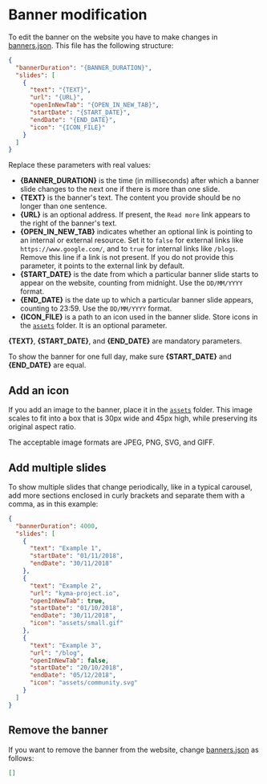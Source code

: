 # Banner modification

To edit the banner on the website you have to make changes in [banners.json](../src/banner/banners.json). This file has the following structure:

```json
{
  "bannerDuration": "{BANNER_DURATION}",
  "slides": [
    {
      "text": "{TEXT}",
      "url": "{URL}",
      "openInNewTab": "{OPEN_IN_NEW_TAB}",
      "startDate": "{START_DATE}",
      "endDate": "{END_DATE}",
      "icon": "{ICON_FILE}"
    }
  ]
}
```

Replace these parameters with real values:

- **{BANNER_DURATION}** is the time (in milliseconds) after which a banner slide changes to the next one if there is more than one slide.
- **{TEXT}** is the banner's text. The content you provide should be no longer than one sentence.
- **{URL}** is an optional address. If present, the `Read more` link appears to the right of the banner's text.
- **{OPEN_IN_NEW_TAB}** indicates whether an optional link is pointing to an internal or external resource. Set it to `false` for external links like `https://www.google.com/`, and to `true` for internal links like `/blogs`. Remove this line if a link is not present. If you do not provide this parameter, it points to the external link by default.
- **{START_DATE}** is the date from which a particular banner slide starts to appear on the website, counting from midnight. Use the `DD/MM/YYYY` format.
- **{END_DATE}** is the date up to which a particular banner slide appears, counting to 23:59. Use the `DD/MM/YYYY` format.
- **{ICON_FILE}** is a path to an icon used in the banner slide. Store icons in the [`assets`](../src/banner/assets) folder. It is an optional parameter.

**{TEXT}**, **{START_DATE}**, and **{END_DATE}** are mandatory parameters.

To show the banner for one full day, make sure **{START_DATE}** and **{END_DATE}** are equal.

## Add an icon

If you add an image to the banner, place it in the [`assets`](../src/banner/assets) folder. This image scales to fit into a box that is 30px wide and 45px high, while preserving its original aspect ratio.

The acceptable image formats are JPEG, PNG, SVG, and GIFF.

## Add multiple slides

To show multiple slides that change periodically, like in a typical carousel, add more sections enclosed in curly brackets and separate them with a comma, as in this example:

```json
{
  "bannerDuration": 4000,
  "slides": [
    {
      "text": "Example 1",
      "startDate": "01/11/2018",
      "endDate": "30/11/2018"
    },
    {
      "text": "Example 2",
      "url": "kyma-project.io",
      "openInNewTab": true,
      "startDate": "01/10/2018",
      "endDate": "30/11/2018",
      "icon": "assets/small.gif"
    },
    {
      "text": "Example 3",
      "url": "/blog",
      "openInNewTab": false,
      "startDate": "20/10/2018",
      "endDate": "05/12/2018",
      "icon": "assets/community.svg"
    }
  ]
}
```

## Remove the banner

If you want to remove the banner from the website, change [banners.json](../src/banner/banners.json) as follows:

```json
[]
```
